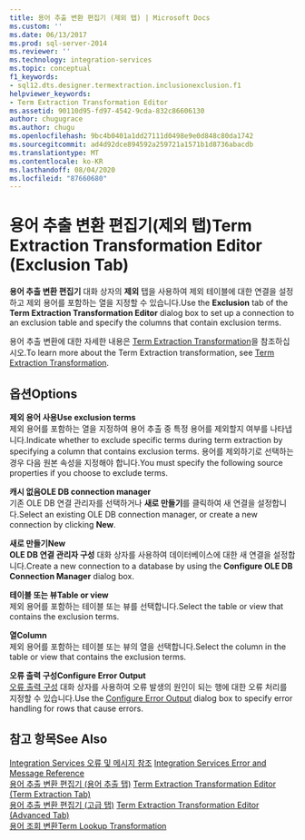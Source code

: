 ```yaml
---
title: 용어 추출 변환 편집기 (제외 탭) | Microsoft Docs
ms.custom: ''
ms.date: 06/13/2017
ms.prod: sql-server-2014
ms.reviewer: ''
ms.technology: integration-services
ms.topic: conceptual
f1_keywords:
- sql12.dts.designer.termextraction.inclusionexclusion.f1
helpviewer_keywords:
- Term Extraction Transformation Editor
ms.assetid: 90110d95-fd97-4542-9cda-832c86606130
author: chugugrace
ms.author: chugu
ms.openlocfilehash: 9bc4b0401a1dd27111d0498e9e0d848c80da1742
ms.sourcegitcommit: ad4d92dce894592a259721a1571b1d8736abacdb
ms.translationtype: MT
ms.contentlocale: ko-KR
ms.lasthandoff: 08/04/2020
ms.locfileid: "87660680"
---
```

# <a name="term-extraction-transformation-editor-exclusion-tab"></a><span data-ttu-id="6a342-102">용어 추출 변환 편집기(제외 탭)</span><span class="sxs-lookup"><span data-stu-id="6a342-102">Term Extraction Transformation Editor (Exclusion Tab)</span></span>
  <span data-ttu-id="6a342-103">**용어 추출 변환 편집기** 대화 상자의 **제외** 탭을 사용하여 제외 테이블에 대한 연결을 설정하고 제외 용어를 포함하는 열을 지정할 수 있습니다.</span><span class="sxs-lookup"><span data-stu-id="6a342-103">Use the **Exclusion** tab of the **Term Extraction Transformation Editor** dialog box to set up a connection to an exclusion table and specify the columns that contain exclusion terms.</span></span>  
  
 <span data-ttu-id="6a342-104">용어 추출 변환에 대한 자세한 내용은 [Term Extraction Transformation](data-flow/transformations/term-extraction-transformation.md)을 참조하십시오.</span><span class="sxs-lookup"><span data-stu-id="6a342-104">To learn more about the Term Extraction transformation, see [Term Extraction Transformation](data-flow/transformations/term-extraction-transformation.md).</span></span>  
  
## <a name="options"></a><span data-ttu-id="6a342-105">옵션</span><span class="sxs-lookup"><span data-stu-id="6a342-105">Options</span></span>  
 <span data-ttu-id="6a342-106">**제외 용어 사용**</span><span class="sxs-lookup"><span data-stu-id="6a342-106">**Use exclusion terms**</span></span>  
 <span data-ttu-id="6a342-107">제외 용어를 포함하는 열을 지정하여 용어 추출 중 특정 용어를 제외할지 여부를 나타냅니다.</span><span class="sxs-lookup"><span data-stu-id="6a342-107">Indicate whether to exclude specific terms during term extraction by specifying a column that contains exclusion terms.</span></span> <span data-ttu-id="6a342-108">용어를 제외하기로 선택하는 경우 다음 원본 속성을 지정해야 합니다.</span><span class="sxs-lookup"><span data-stu-id="6a342-108">You must specify the following source properties if you choose to exclude terms.</span></span>  
  
 <span data-ttu-id="6a342-109">**캐시 없음**</span><span class="sxs-lookup"><span data-stu-id="6a342-109">**OLE DB connection manager**</span></span>  
 <span data-ttu-id="6a342-110">기존 OLE DB 연결 관리자를 선택하거나 **새로 만들기**를 클릭하여 새 연결을 설정합니다.</span><span class="sxs-lookup"><span data-stu-id="6a342-110">Select an existing OLE DB connection manager, or create a new connection by clicking **New**.</span></span>  
  
 <span data-ttu-id="6a342-111">**새로 만들기**</span><span class="sxs-lookup"><span data-stu-id="6a342-111">**New**</span></span>  
 <span data-ttu-id="6a342-112">**OLE DB 연결 관리자 구성** 대화 상자를 사용하여 데이터베이스에 대한 새 연결을 설정합니다.</span><span class="sxs-lookup"><span data-stu-id="6a342-112">Create a new connection to a database by using the **Configure OLE DB Connection Manager** dialog box.</span></span>  
  
 <span data-ttu-id="6a342-113">**테이블 또는 뷰**</span><span class="sxs-lookup"><span data-stu-id="6a342-113">**Table or view**</span></span>  
 <span data-ttu-id="6a342-114">제외 용어를 포함하는 테이블 또는 뷰를 선택합니다.</span><span class="sxs-lookup"><span data-stu-id="6a342-114">Select the table or view that contains the exclusion terms.</span></span>  
  
 <span data-ttu-id="6a342-115">**열**</span><span class="sxs-lookup"><span data-stu-id="6a342-115">**Column**</span></span>  
 <span data-ttu-id="6a342-116">제외 용어를 포함하는 테이블 또는 뷰의 열을 선택합니다.</span><span class="sxs-lookup"><span data-stu-id="6a342-116">Select the column in the table or view that contains the exclusion terms.</span></span>  
  
 <span data-ttu-id="6a342-117">**오류 출력 구성**</span><span class="sxs-lookup"><span data-stu-id="6a342-117">**Configure Error Output**</span></span>  
 <span data-ttu-id="6a342-118">[오류 출력 구성](../../2014/integration-services/configure-error-output.md) 대화 상자를 사용하여 오류 발생의 원인이 되는 행에 대한 오류 처리를 지정할 수 있습니다.</span><span class="sxs-lookup"><span data-stu-id="6a342-118">Use the [Configure Error Output](../../2014/integration-services/configure-error-output.md) dialog box to specify error handling for rows that cause errors.</span></span>  
  
## <a name="see-also"></a><span data-ttu-id="6a342-119">참고 항목</span><span class="sxs-lookup"><span data-stu-id="6a342-119">See Also</span></span>  
 <span data-ttu-id="6a342-120">[Integration Services 오류 및 메시지 참조](../../2014/integration-services/integration-services-error-and-message-reference.md) </span><span class="sxs-lookup"><span data-stu-id="6a342-120">[Integration Services Error and Message Reference](../../2014/integration-services/integration-services-error-and-message-reference.md) </span></span>  
 <span data-ttu-id="6a342-121">[용어 추출 변환 편집기 &#40;용어 추출 탭&#41;](../../2014/integration-services/term-extraction-transformation-editor-term-extraction-tab.md) </span><span class="sxs-lookup"><span data-stu-id="6a342-121">[Term Extraction Transformation Editor &#40;Term Extraction Tab&#41;](../../2014/integration-services/term-extraction-transformation-editor-term-extraction-tab.md) </span></span>  
 <span data-ttu-id="6a342-122">[용어 추출 변환 편집기 &#40;고급 탭&#41;](../../2014/integration-services/term-extraction-transformation-editor-advanced-tab.md) </span><span class="sxs-lookup"><span data-stu-id="6a342-122">[Term Extraction Transformation Editor &#40;Advanced Tab&#41;](../../2014/integration-services/term-extraction-transformation-editor-advanced-tab.md) </span></span>  
 [<span data-ttu-id="6a342-123">용어 조회 변환</span><span class="sxs-lookup"><span data-stu-id="6a342-123">Term Lookup Transformation</span></span>](data-flow/transformations/lookup-transformation.md)  
  
  
